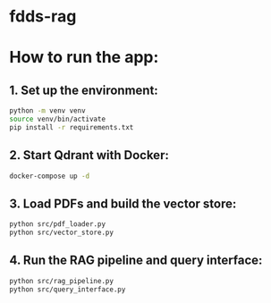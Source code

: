 # fdds-rag

# How to run the app:

## 1. Set up the environment:
```bash
python -m venv venv
source venv/bin/activate
pip install -r requirements.txt
```
## 2.  Start Qdrant with Docker:
```bash
docker-compose up -d
```
## 3. Load PDFs and build the vector store:
```bash
python src/pdf_loader.py
python src/vector_store.py
```
## 4. Run the RAG pipeline and query interface:
```bash
python src/rag_pipeline.py
python src/query_interface.py
```
